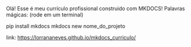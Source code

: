 Olá! Esse é meu currículo profissional construido com MKDOCS!
Palavras mágicas: (rode em um terminal)

pip install mkdocs
mkdocs new nome_do_projeto


link: https://lorrananeves.github.io/mkdocs_curriculo/
